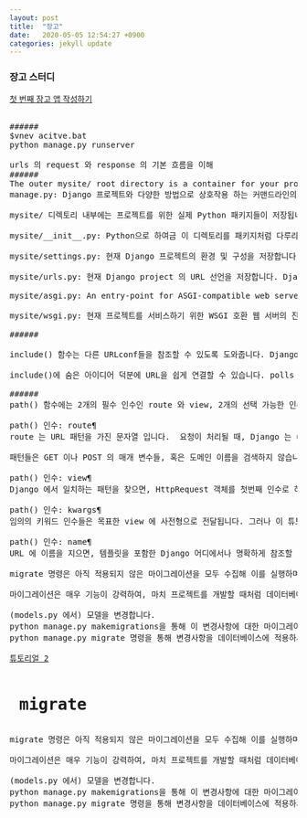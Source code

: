 ```yaml
---
layout: post
title:  "장고"
date:   2020-05-05 12:54:27 +0900
categories: jekyll update
---
```


<H3>장고 스터디<br></H3>
<a href="https://docs.djangoproject.com/ko/3.0/intro/tutorial01/">첫 번째 장고 앱 작성하기</a>
<br>
<br>

<pre>
######
$vnev acitve.bat
python manage.py runserver

urls 의 request 와 response 의 기본 흐름을 이해
######
The outer mysite/ root directory is a container for your project. Its name doesn't matter to Django; you can rename it to anything you like.
manage.py: Django 프로젝트와 다양한 방법으로 상호작용 하는 커맨드라인의 유틸리티 입니다. manage.py 에 대한 자세한 정보는 django-admin and manage.py 에서 확인할 수 있습니다.

mysite/ 디렉토리 내부에는 프로젝트를 위한 실제 Python 패키지들이 저장됩니다. 이 디렉토리 내의 이름을 이용하여, (mysite.urls 와 같은 식으로) 프로젝트의 어디서나 Python 패키지들을 임포트할 수 있습니다.

mysite/__init__.py: Python으로 하여금 이 디렉토리를 패키지처럼 다루라고 알려주는 용도의 단순한 빈 파일입니다. Python 초심자라면, Python 공식 홈페이지의 패키지를 읽어보세요.

mysite/settings.py: 현재 Django 프로젝트의 환경 및 구성을 저장합니다. Django settings에서 환경 설정이 어떻게 동작하는지 확인할 수 있습니다.

mysite/urls.py: 현재 Django project 의 URL 선언을 저장합니다. Django 로 작성된 사이트의 "목차" 라고 할 수 있습니다. URL dispatcher 에서 URL 에 대한 자세한 내용을 읽어보세요.

mysite/asgi.py: An entry-point for ASGI-compatible web servers to serve your project. See How to deploy with ASGI for more details.

mysite/wsgi.py: 현재 프로젝트를 서비스하기 위한 WSGI 호환 웹 서버의 진입점입니다. How to deploy with WSGI를 읽어보세요.

######

include() 함수는 다른 URLconf들을 참조할 수 있도록 도와줍니다. Django가 함수 include()를 만나게 되면, URL의 그 시점까지 일치하는 부분을 잘라내고, 남은 문자열 부분을 후속 처리를 위해 include 된 URLconf로 전달합니다.

include()에 숨은 아이디어 덕분에 URL을 쉽게 연결할 수 있습니다. polls 앱에 그 자체의 URLconf(polls/urls.py)가 존재하는 한, "/polls/", 또는 "/fun_polls/", "/content/polls/"와 같은 경로, 또는 그 어떤 다른 root 경로에 연결하더라도, 앱은 여전히 잘 동작할 것입니다.

######
path() 함수에는 2개의 필수 인수인 route 와 view, 2개의 선택 가능한 인수로 kwargs 와 name 까지 모두 4개의 인수가 전달 되었습니다. 이 시점에서, 이 인수들이 무엇인지 살펴보는 것은 의미가 있습니다.

path() 인수: route¶
route 는 URL 패턴을 가진 문자열 입니다.  요청이 처리될 때, Django 는 urlpatterns 의 첫 번째 패턴부터 시작하여, 일치하는 패턴을 찾을 때 까지 요청된 URL 을 각 패턴과 리스트의 순서대로 비교합니다.

패턴들은 GET 이나 POST 의 매개 변수들, 혹은 도메인 이름을 검색하지 않습니다. 예를 들어, https://www.example.com/myapp/ 이 요청된 경우, URLconf 는 오직 myapp/ 부분만 바라 봅니다. https://www.example.com/myapp/?page=3, 같은 요청에도, URLconf 는 역시 myapp/ 부분만 신경씁니다.

path() 인수: view¶
Django 에서 일치하는 패턴을 찾으면, HttpRequest 객체를 첫번째 인수로 하고, 경로로 부터 '캡처된' 값을 키워드 인수로하여 특정한 view 함수를 호출합니다. 나중에 이에 대한 간단한 예제를 살펴보겠습니다.

path() 인수: kwargs¶
임의의 키워드 인수들은 목표한 view 에 사전형으로 전달됩니다. 그러나 이 튜토리얼에서는 사용하지 않을겁니다.

path() 인수: name¶
URL 에 이름을 지으면, 템플릿을 포함한 Django 어디에서나 명확하게 참조할 수 있습니다. 이 강력한 기능을 이용하여, 단 하나의 파일만 수정해도 project 내의 모든 URL 패턴을 바꿀 수 있도록 도와줍니다.

migrate 명령은 아직 적용되지 않은 마이그레이션을 모두 수집해 이를 실행하며(Django는 django_migrations 테이블을 두어 마이그레이션 적용 여부를 추적합니다) 이 과정을 통해 모델에서의 변경 사항들과 데이터베이스의 스키마의 동기화가 이루어집니다.

마이그레이션은 매우 기능이 강력하여, 마치 프로젝트를 개발할 때처럼 데이터베이스나 테이블에 손대지 않고도 모델의 반복적인 변경을 가능하게 해줍니다. 동작 중인 데이터베이스를 자료 손실 없이 업그레이드 하는 데 최적화 되어 있습니다. 튜토리얼의 나머지 부분에서 이 부분을 조금 더 살펴보겠습니다만, 지금은 모델의 변경을 만드는 세 단계의 지침을 기억하세요.

(models.py 에서) 모델을 변경합니다.
python manage.py makemigrations을 통해 이 변경사항에 대한 마이그레이션을 만드세요.
python manage.py migrate 명령을 통해 변경사항을 데이터베이스에 적용하세요.
<a href = "https://docs.djangoproject.com/ko/3.0/intro/tutorial02/">
튜토리얼 2
</a>
<H1> migrate </H1>
migrate 명령은 아직 적용되지 않은 마이그레이션을 모두 수집해 이를 실행하며(Django는 django_migrations 테이블을 두어 마이그레이션 적용 여부를 추적합니다) 이 과정을 통해 모델에서의 변경 사항들과 데이터베이스의 스키마의 동기화가 이루어집니다.

마이그레이션은 매우 기능이 강력하여, 마치 프로젝트를 개발할 때처럼 데이터베이스나 테이블에 손대지 않고도 모델의 반복적인 변경을 가능하게 해줍니다. 동작 중인 데이터베이스를 자료 손실 없이 업그레이드 하는 데 최적화 되어 있습니다. 튜토리얼의 나머지 부분에서 이 부분을 조금 더 살펴보겠습니다만, 지금은 모델의 변경을 만드는 세 단계의 지침을 기억하세요.

(models.py 에서) 모델을 변경합니다.
python manage.py makemigrations을 통해 이 변경사항에 대한 마이그레이션을 만드세요.
python manage.py migrate 명령을 통해 변경사항을 데이터베이스에 적용하세요.
</pre>